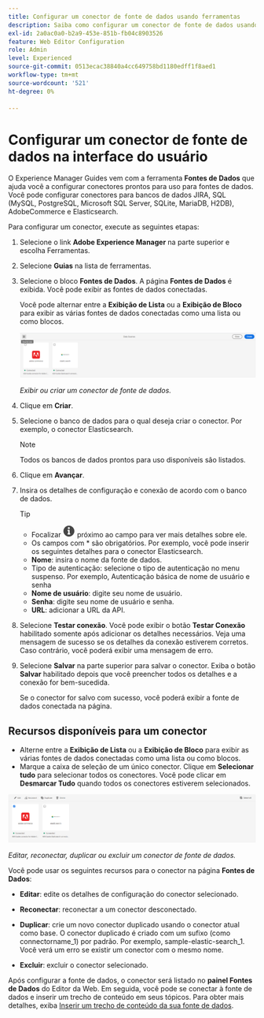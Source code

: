 ```yaml
---
title: Configurar um conector de fonte de dados usando ferramentas
description: Saiba como configurar um conector de fonte de dados usando as ferramentas.
exl-id: 2a0ac0a0-b2a9-453e-851b-fb04c8903526
feature: Web Editor Configuration
role: Admin
level: Experienced
source-git-commit: 0513ecac38840a4cc649758bd1180edff1f8aed1
workflow-type: tm+mt
source-wordcount: '521'
ht-degree: 0%

---
```


# Configurar um conector de fonte de dados na interface do usuário

O Experience Manager Guides vem com a ferramenta **Fontes de Dados** que ajuda você a configurar conectores prontos para uso para fontes de dados. Você pode configurar conectores para bancos de dados JIRA, SQL (MySQL, PostgreSQL, Microsoft SQL Server, SQLite, MariaDB, H2DB), AdobeCommerce e Elasticsearch.

Para configurar um conector, execute as seguintes etapas:

1. Selecione o link **Adobe Experience Manager** na parte superior e escolha Ferramentas.
1. Selecione **Guias** na lista de ferramentas.
1. Selecione o bloco **Fontes de Dados**. A página **Fontes de Dados** é exibida. Você pode exibir as fontes de dados conectadas.

   Você pode alternar entre a **Exibição de Lista** ou a **Exibição de Bloco** para exibir as várias fontes de dados conectadas como uma lista ou como blocos.

   <img src="./assets/data-sources-create-window.png" alt= "origens de dados listadas na página origens de dados" width="800">

   *Exibir ou criar um conector de fonte de dados.*
1. Clique em **Criar**.
1. Selecione o banco de dados para o qual deseja criar o conector. Por exemplo, o conector Elasticsearch.
   >[!NOTE]
   >
   >Todos os bancos de dados prontos para uso disponíveis são listados.

1. Clique em **Avançar**.
1. Insira os detalhes de configuração e conexão de acordo com o banco de dados.

   >[!TIP]
   >* Focalizar <img src="./assets/info-details.svg" alt= "ícone de informações" width="25"> próximo ao campo para ver mais detalhes sobre ele.
   > * Os campos com * são obrigatórios. Por exemplo, você pode inserir os seguintes detalhes para o conector Elasticsearch.

   * **Nome**: insira o nome da fonte de dados.
   * Tipo de autenticação: selecione o tipo de autenticação no menu suspenso. Por exemplo, Autenticação básica de nome de usuário e senha
   * **Nome de usuário**: digite seu nome de usuário.
   * **Senha**: digite seu nome de usuário e senha.
   * **URL**: adicionar a URL da API.

1. Selecione **Testar conexão**. Você pode exibir o botão **Testar Conexão** habilitado somente após adicionar os detalhes necessários. Veja uma mensagem de sucesso se os detalhes da conexão estiverem corretos. Caso contrário, você poderá exibir uma mensagem de erro.



1. Selecione **Salvar** na parte superior para salvar o conector.     Exiba o botão **Salvar** habilitado depois que você preencher todos os detalhes e a conexão for bem-sucedida.


   Se o conector for salvo com sucesso, você poderá exibir a fonte de dados conectada na página.

## Recursos disponíveis para um conector

* Alterne entre a **Exibição de Lista** ou a **Exibição de Bloco** para exibir as várias fontes de dados conectadas como uma lista ou como blocos.
* Marque a caixa de seleção de um único conector. Clique em **Selecionar tudo** para selecionar todos os conectores. Você pode clicar em **Desmarcar Tudo** quando todos os conectores estiverem selecionados.

<img src="./assets/data-sources-features.png" alt= "recursos das fontes de dados na página fontes de dados" width="800">

*Editar, reconectar, duplicar ou excluir um conector de fonte de dados.*

Você pode usar os seguintes recursos para o conector na página **Fontes de Dados**:

* **Editar**: edite os detalhes de configuração do conector selecionado.

* **Reconectar**: reconectar a um conector desconectado.

* **Duplicar**: crie um novo conector duplicado usando o conector atual como base. O conector duplicado é criado com um sufixo (como connectorname_1) por padrão. Por exemplo, sample-elastic-search_1.
Você verá um erro se existir um conector com o mesmo nome.

* **Excluir**: excluir o conector selecionado.


Após configurar a fonte de dados, o conector será listado no **painel Fontes de Dados** do Editor da Web. Em seguida, você pode se conectar à fonte de dados e inserir um trecho de conteúdo em seus tópicos. Para obter mais detalhes, exiba [Inserir um trecho de conteúdo da sua fonte de dados](../user-guide/web-editor-content-snippet.md).
